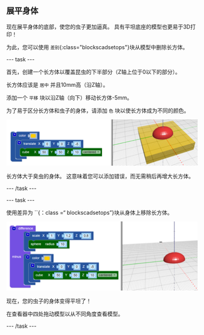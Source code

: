## 展平身体

现在展平身体的底部，使您的虫子更加逼真。 具有平坦底座的模型也更易于3D打印！

为此，您可以使用 `差别`{:class="blockscadsetops"}块从模型中删除长方体。

--- task ---

首先，创建一个长方体以覆盖昆虫的下半部分（Z轴上位于0以下的部分）。

长方体应该是 `居中` 并且10mm高（沿Z轴）。

添加一个 `平移` 块以沿Z轴（向下）移动长方体-5mm。

为了易于区分长方体和虫子的身体，请添加 `色` 块以使长方体成为不同的颜色。

![截屏](images/bug-body-cuboid.png)

长方体大于臭虫的身体。 这意味着您可以添加错误，而无需稍后再增大长方体。

--- /task ---

--- task ---

使用差异为 ``{：class =“ blockscadsetops”}块从身体上移除长方体。

![截屏](images/bug-difference.png)

现在，您的虫子的身体变得平坦了！

在查看器中四处拖动模型以从不同角度查看模型。

--- /task ---



  
